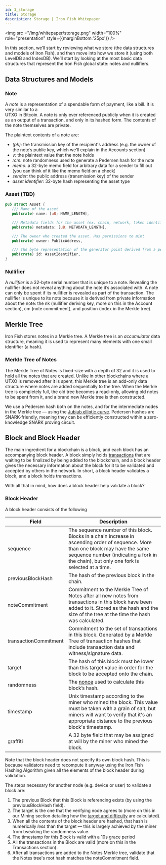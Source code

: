 ```yaml
---
id: 3_storage
title: Storage
description: Storage | Iron Fish Whitepaper
---
```


<img src ="/img/whitepaper/storage.png" width="100%" role="presentation" style={{marginBottom:'25px'}} />

In this section, we’ll start by reviewing what we store (the data structures and models of Iron Fish), and then move into how we store it (using both LevelDB and IndexDB). We’ll start by looking at the most basic data structures that represent the Iron Fish global state: notes and nullifiers.

## Data Structures and Models

### Note

A _note_ is a representation of a spendable form of payment, like a bill. It is very similar to a \
UTXO in Bitcoin. A note is only ever referenced publicly when it is created as an output of a transaction, and only in its hashed form. The contents of the note themselves are private.

The plaintext contents of a note are:

* _(pk):_ the transmission key of the recipient's address (e.g. the owner of the note’s public key, which we’ll explain in the Accounts section)
* _v:_ the plaintext value that the note holds 
* _rcm:_ note randomness used to generate a Pedersen hash for the note
* _memo:_ a 32-byte memo field for arbitrary data for a sender to fill out (you can think of it like the memo field on a check)
* _sender:_ the public address (transmission key) of the sender
* _asset identifier:_ 32-byte hash representing the asset type 

### Asset  (TBD)

```rust
pub struct Asset {
   /// Name of the asset
   pub(crate) name: [u8; NAME_LENGTH],

   /// Metadata fields for the asset (ex. chain, network, token identifier)
   pub(crate) metadata: [u8; METADATA_LENGTH],

   /// The owner who created the asset. Has permissions to mint
   pub(crate) owner: PublicAddress,

   /// The byte representation of the generator point derived from a pedersen hash of the asset info
   pub(crate) id: AssetIdentifier,
}
```


### Nullifier

A _nullifier_ is a 32-byte serial number that is unique to a note. Revealing the nullifier does not reveal anything about the note it’s associated with. A note can only be spent if its nullifier is revealed as part of the transaction. The nullifier is unique to its note because it is derived from private information about the note: the nk (nullifier deriving key, more on this in the Account section), cm (note commitment), and position (index in the Merkle tree).


## Merkle Tree

Iron Fish stores notes in a Merkle tree. A Merkle tree is an _accumulator_ data structure, meaning it is used to represent many elements with one small identifier (a hash).


### Merkle Tree of Notes

The Merkle Tree of Notes is fixed-size with a depth of 32 and it is used to hold all the notes that are created. Unlike in other blockchains where a UTXO is removed after it is spent, this Merkle tree is an add-only data structure where notes are added sequentially to the tree. When the Merkle tree is completely full, the old tree  becomes a read-only, allowing old notes to be spent from it, and a brand new Merkle tree is then constructed.

We use a Pedersen hash both on the notes, and for the intermediate nodes in the Merkle tree — using the [Jubjub elliptic curve](#). Pedersen hashes are SNARK-friendly, meaning they can be efficiently constructed within a zero-knowledge SNARK proving circuit.


## Block and Block Header

The main ingredient for a blockchain is a block, and each block has an accompanying block header. A block simply holds [transactions](6_transaction.md) that are waiting to be finalized by being added to the blockchain, and a block header gives the necessary information about the block for it to be validated and accepted by others in the network. In short, a block header validates a block, and a block holds transactions. 

With all that in mind, how does a block header help validate a block?


### Block Header

A block header consists of the following

| Field                 | Description                                                                                                                                                                                                                    |
| --------------------- | ------------------------------------------------------------------------------------------------------------------------------------------------------------------------------------------------------------------------------ |
| sequence              | The sequence number of this block. Blocks in a chain increase in ascending order of sequence. More than one block may have the same sequence number (indicating a fork in the chain), but only one fork is selected at a time. |
| previousBlockHash     | The hash of the previous block in the chain.                                                                                                                                                                                   |
| noteCommitment        | Commitment to the Merkle Tree of Notes after all new notes from transactions in this block have been added to it. Stored as the hash and the size of the tree at the time the hash was calculated.                             |
| transactionCommitment | Commitment to the set of transactions in this block. Generated by a Merkle Tree of transaction hashes that include transaction data and witness/signature data.                                                                |
| target                | The hash of this block must be lower than this target value in order for the block to be accepted onto the chain.                                                                                                              |
| randomness            | The [nonce](https://coinmarketcap.com/alexandria/glossary/nonce) used to calculate this block’s hash.                                                                                                                          |
| timestamp             | Unix timestamp according to the miner who mined the block. This value must be taken with a grain of salt, but miners will want to verify that it's an appropriate distance to the previous block's timestamp.                  |
| graffiti              | A 32 byte field that may be assigned at will by the miner who mined the block.                                                                                                                                                 |

Note that the block header does not specify its own block hash. This is because validators need to recompute it anyway using the Iron Fish Hashing Algorithm given all the elements of the block header during validation.

The steps necessary for another node (e.g. device or user) to validate a block are:

1. The previous Block that this Block is referencing exists (by using the previousBlockHash field).
2. The target is the one that the verifying node agrees to (more on this in our Mining section detailing how the [target and difficulty](4_mining.md) are calculated).
3. When all the contents of the block header are hashed, that hash is numerically _less_ than the target — this is largely achieved by the miner from tweaking the randomness value.
4. The timestamp for this Block is valid with a 10s grace period 
5. All the transactions in the Block are valid (more on this in the Transactions section).
6. After all transactions are added to the Notes Merkle tree, validate that the Notes tree's root hash matches the noteCommitment field.
